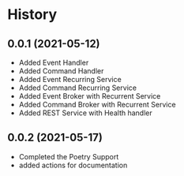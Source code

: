 History
=======

0.0.1 (2021-05-12)
------------------

* Added Event Handler
* Added Command Handler
* Added Event Recurring Service
* Added Command Recurring Service
* Added Event Broker with Recurrent Service
* Added Command Broker with Recurrent Service
* Added REST Service with Health handler

0.0.2 (2021-05-17)
------------------

* Completed the Poetry Support
* added actions for documentation
